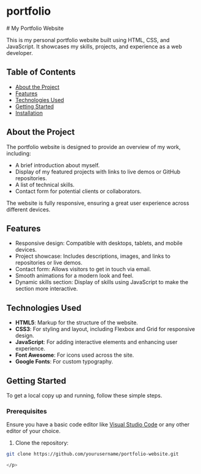 # portfolio
<p>
  # My Portfolio Website

This is my personal portfolio website built using HTML, CSS, and JavaScript. It showcases my skills, projects, and experience as a web developer.

## Table of Contents

- [About the Project](#about-the-project)
- [Features](#features)
- [Technologies Used](#technologies-used)
- [Getting Started](#getting-started)
- [Installation](#installation)


## About the Project

The portfolio website is designed to provide an overview of my work, including:
- A brief introduction about myself.
- Display of my featured projects with links to live demos or GitHub repositories.
- A list of technical skills.
- Contact form for potential clients or collaborators.

The website is fully responsive, ensuring a great user experience across different devices.

## Features

- Responsive design: Compatible with desktops, tablets, and mobile devices.
- Project showcase: Includes descriptions, images, and links to repositories or live demos.
- Contact form: Allows visitors to get in touch via email.
- Smooth animations for a modern look and feel.
- Dynamic skills section: Display of skills using JavaScript to make the section more interactive.

## Technologies Used

- **HTML5**: Markup for the structure of the website.
- **CSS3**: For styling and layout, including Flexbox and Grid for responsive design.
- **JavaScript**: For adding interactive elements and enhancing user experience.
- **Font Awesome**: For icons used across the site.
- **Google Fonts**: For custom typography.

## Getting Started

To get a local copy up and running, follow these simple steps.

### Prerequisites

Ensure you have a basic code editor like [Visual Studio Code](https://code.visualstudio.com/) or any other editor of your choice.


1. Clone the repository:

```bash
git clone https://github.com/yourusername/portfolio-website.git

</p>

